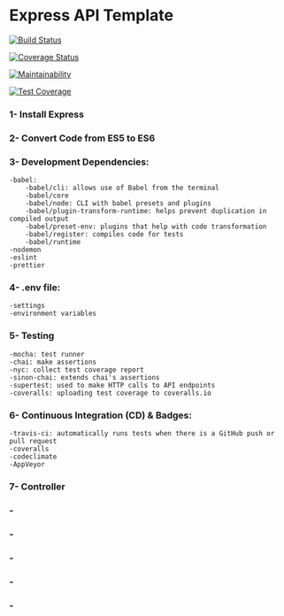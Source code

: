 # Express API Template

[![Build Status](https://travis-ci.com/kellikells/express-api-template.svg?branch=master)](https://travis-ci.com/kellikells/express-api-template)



[![Coverage Status](https://coveralls.io/repos/github/kellikells/express-api-template/badge.svg?branch=master)](https://coveralls.io/github/kellikells/express-api-template?branch=master)


[![Maintainability](https://api.codeclimate.com/v1/badges/0ed2c42de8f4c9e2eb8d/maintainability)](https://codeclimate.com/github/kellikells/express-api-template/maintainability)


[![Test Coverage](https://api.codeclimate.com/v1/badges/0ed2c42de8f4c9e2eb8d/test_coverage)](https://codeclimate.com/github/kellikells/express-api-template/test_coverage)

### 1- Install Express

### 2- Convert Code from ES5 to ES6
### 3- Development Dependencies:
    -babel:
        -babel/cli: allows use of Babel from the terminal
        -babel/core
        -babel/node: CLI with babel presets and plugins 
        -babel/plugin-transform-runtime: helps prevent duplication in compiled output
        -babel/preset-env: plugins that help with code transformation
        -babel/register: compiles code for tests
        -babel/runtime
    -nodemon
    -eslint
    -prettier

### 4- .env file:
    -settings
    -environment variables

### 5- Testing
    -mocha: test runner
    -chai: make assertions
    -nyc: collect test coverage report
    -sinon-chai: extends chai's assertions 
    -supertest: used to make HTTP calls to API endpoints
    -coveralls: uploading test coverage to coveralls.io
### 6- Continuous Integration (CD) & Badges:
    -travis-ci: automatically runs tests when there is a GitHub push or pull request
    -coveralls 
    -codeclimate
    -AppVeyor

### 7- Controller

### -

### -

### -

### -

### -

